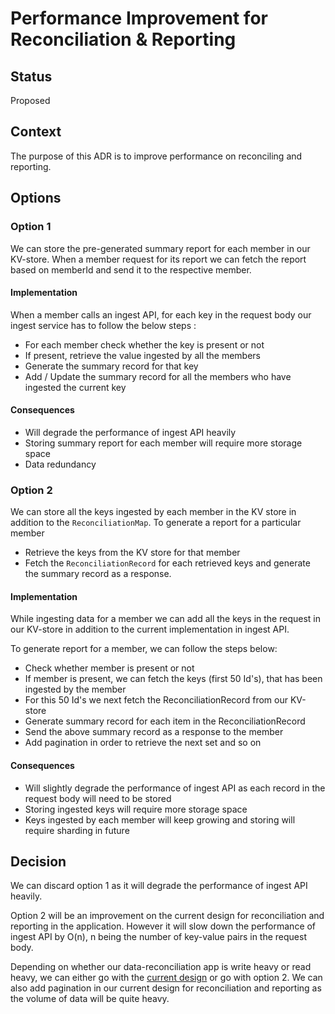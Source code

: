 # Performance Improvement for Reconciliation & Reporting

## Status

Proposed

## Context

The purpose of this ADR is to improve performance on reconciling and reporting.

## Options

### Option 1

We can store the pre-generated summary report for each member in our KV-store. When a member request for its report we can fetch the report based on memberId and send it to the respective member.

#### Implementation

When a member calls an ingest API, for each key in the request body our ingest service has to follow the below steps :

- For each member check whether the key is present or not
- If present, retrieve the value ingested by all the members
- Generate the summary record for that key
- Add / Update the summary record for all the members who have ingested the current key

#### Consequences

- Will degrade the performance of ingest API heavily 
- Storing summary report for each member will require more storage space
- Data redundancy

### Option 2

We can store all the keys ingested by each member in the KV store in addition to the `ReconciliationMap`. To generate a report for a particular member 
 - Retrieve the keys from the KV store for that member
 - Fetch the `ReconciliationRecord` for each retrieved keys and generate the summary record as a    response.

#### Implementation

While ingesting data for a member we can add all the keys in the request in our KV-store in addition to the current implementation in ingest API.

To generate report for a member, we can follow the steps below:

- Check whether member is present or not
- If member is present, we can fetch the keys (first 50 Id's), that has been ingested by the member 
- For this 50 Id's we next fetch the ReconciliationRecord from our KV-store
- Generate summary record for each item in the ReconciliationRecord
- Send the above summary record as a response to the member
- Add pagination in order to retrieve the next set and so on

#### Consequences

- Will slightly degrade the performance of ingest API as each record in the request body will need to be stored
- Storing ingested keys will require more storage space
- Keys ingested by each member will keep growing and storing will require sharding in future

## Decision

We can discard option 1 as it will degrade the performance of ingest API heavily.

Option 2 will be an improvement on the current design for reconciliation and reporting in the application. However it will slow down the performance of ingest API by O(n), n being the number of key-value pairs in the request body.

Depending on whether our data-reconciliation app is write heavy or read heavy, we can either go with the [current design](./01-data-ingest.md) or go with option 2. We can also add pagination in our current design for reconciliation and reporting as the volume of data will be quite heavy.